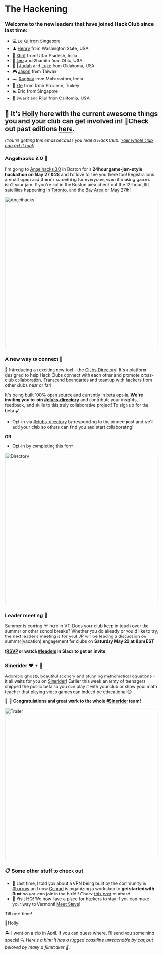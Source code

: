 # **The Hackening**

### Welcome to the new leaders that have joined Hack Club since last time:

* 💻 [Le Qi](https://hackclub.slack.com/team/U053DBKAWTD) from Singapore
* ♟️ [Henry](https://hackclub.slack.com/team/U053F392DCY) from Washington State, USA
* 🏏 [Shrit](https://hackclub.slack.com/team/U053D3U52G3)  from Uttar Pradesh, India
* 🤖 [Leo](https://hackclub.slack.com/team/U0530A8KHJ6) and Shamith from Ohio, USA
* 🎼 🤖[Judah](https://hackclub.slack.com/team/U033N1Y3YTB) and [Luke](https://hackclub.slack.com/team/U043S8ZQ3GW) from Oklahoma, USA
* 🎮 [Jason](https://hackclub.slack.com/team/U04NSK62TFS) from Taiwan
* 🏎️ [Raghav](https://hackclub.slack.com/team/U04PV7QNBRN) from Maharasthra, India
* 🏡 [Efe](https://hackclub.slack.com/team/U053DV31ATD) from İzmir Province, Turkey
* 🏊 Eric from Singapore
* 🎸 [Swarit](https://hackclub.slack.com/team/U04HHSF2K97) and Rijul from California, USA


## 👋 It's [Holly](https://hackclub.slack.com/team/U03M1H014CX) here with the current awesome things you and your club can get involved in! 💫Check out past editions [here](https://workshops.hackclub.com/leader-newsletters/).

*(You're getting this email because you lead a Hack Club. [Your whole club can get it too!](https://airtable.com/shrehIGl77kf2cSPZ))*


### Angelhacks 3.0 👼
I'm going to [Angelhacks 3.0](https://www.angelhacks.org/) in Boston for a **24hour game-jam-style hackathon on May 27 & 28** and I'd love to see you there too! Registrations are still open and there's something for everyone, even if making games isn't your jam. If you're not in the Boston area check out the 12-hour, IRL satellites happening in [Toronto](https://angelhacksto.hackclub.com/), and the [Bay Area](https://angelhacksba.hackclub.com/) on May 27th!

<img src="https://github.com/hackclub/leaders-newsletter/assets/109363156/c320847c-7dea-4c52-bb05-fd996002e94f" alt="Angelhacks" width="500"/>


### A new way to connect 🤝 
📣 Introducing an exciting new tool - the [Clubs Directory](https://directory.hackclub.com/)! It's a platform designed to help Hack Clubs connect with each other and promote cross-club collaboration. Transcend boundaries and team up with hackers from other clubs near or far!

It's being built 100% open source and currently in beta opt-in. **We're inviting you to join [#clubs-directory](https://hackclub.slack.com/archives/C056T9WPTDX)** and contribute your insights, feedback, and skills to this truly collaborative project!
To sign up for the beta ✔️
* Opt-in via [#clubs-directory](https://hackclub.slack.com/archives/C056T9WPTDX) by responding to the pinned post and we'll add your club so others can find you and start collaborating!

**OR**

* Opt-in by completing this [form](https://forms.gle/bTUYwtPAv2VGqsPh7)

<a href="https://cloud-4kgyioquh-hack-club-bot.vercel.app/0screen_recording_2023-05-10_at_10.09.21_am.mp4"><img width="500" alt="Directory" src="https://cloud-i443x588t-hack-club-bot.vercel.app/0image.png"></a>


### Leader meeting 📆
Summer is coming ☀️ here in VT. Does your club keep in touch over the summer or other school breaks? Whether you do already or you'd like to try, the next leader's meeting is for you! [JP](https://hackclub.slack.com/team/UN1PMGUN8) will be leading a discussion on summer(vacation) engagement for clubs on **Saturday May 20 at 8pm EST** 

**❗[RSVP](https://airtable.com/shrSaSye2Hn0rnD25) or watch [#leaders](https://hackclub.slack.com/archives/C02PA5G01ND) in Slack to get an invite**


### Sinerider ❤️ + 🧮
Adorable ghosts, beautiful scenery and stunning mathematical equations - it all waits for you on [Sinerider](http://sinerider.com/)! Earlier this week an army of teenagers shipped the public beta so you can play it with your club or show your math teacher that playing video games can indeed be educational 😉 

🙌 🎉 **Congratulations and great work to the whole [#Sinerider](https://hackclub.slack.com/admin/user_groups) team!**


<a href="https://www.youtube.com/watch?v=35nDYoIwiA8"><img width="500" alt="Trailer" src="https://cloud-9qfzo9lkf-hack-club-bot.vercel.app/0image.png"></a>

### 📋 Some other stuff to check out
* 🦀 Last time, I told you about a VPN being built by the community in [#burrow](https://hackclub.slack.com/archives/C052HA0NE4T) and now [Conrad](https://hackclub.slack.com/team/U0C7HD8V7) is organizing a workshop to **get started with Rust** so you can join in the build!! Check [this post](https://hackclub.slack.com/archives/C052HA0NE4T/p1683854871319759) to attend
* 🌄 Visit HQ! We now have a place for hackers to stay if you can make your way to Vermont! [Meet Steve](https://hackclub.slack.com/archives/C0266FRGT/p1683738853932669)!

Till next time!

💖Holly

🏝️ I went on a trip in April. If you can guess where, I'll send you something special 🔍 *Here's a hint: It has a rugged coastline unreachable by car, but beloved by many a filmmaker 🎥.*
